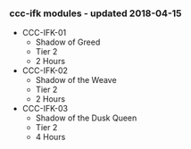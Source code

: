 ### ccc-ifk modules - updated 2018-04-15
* CCC-IFK-01
  * Shadow of Greed
  * Tier 2
  * 2 Hours
* CCC-IFK-02
  * Shadow of the Weave
  * Tier 2
  * 2 Hours
* CCC-IFK-03
  * Shadow of the Dusk Queen
  * Tier 2
  * 4 Hours
